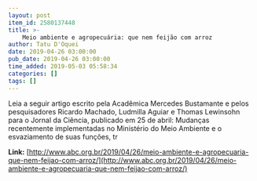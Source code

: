 ```yaml
---
layout: post
item_id: 2580137448
title: >-
    Meio ambiente e agropecuária: que nem feijão com arroz
author: Tatu D'Oquei
date: 2019-04-26 03:00:00
pub_date: 2019-04-26 03:00:00
time_added: 2019-05-03 05:58:34
categories: []
tags: []
---
```


Leia a seguir artigo escrito pela Acadêmica Mercedes Bustamante e pelos pesquisadores Ricardo Machado, Ludmilla Aguiar e Thomas Lewinsohn para o Jornal da Ciência, publicado em 25 de abril: Mudanças recentemente implementadas no Ministério do Meio Ambiente e o esvaziamento de suas funções, tr

**Link:** [http://www.abc.org.br/2019/04/26/meio-ambiente-e-agropecuaria-que-nem-feijao-com-arroz/](http://www.abc.org.br/2019/04/26/meio-ambiente-e-agropecuaria-que-nem-feijao-com-arroz/)

